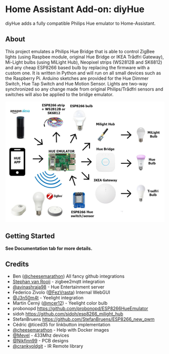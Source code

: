 # Home Assistant Add-on: diyHue

diyHue adds a fully compatible Philips Hue emulator to Home-Assistant.

## About

This project emulates a Philips Hue Bridge that is able to control ZigBee lights (using Raspbee module, original Hue Bridge or IKEA Trådfri Gateway), Mi-Light bulbs (using MiLight Hub), Neopixel strips (WS2812B and SK6812) and any cheap ESP8266 based bulb by replacing the firmware with a custom one.
It is written in Python and will run on all small devices such as the Raspberry Pi. Arduino sketches are provided for the Hue Dimmer Switch, Hue Tap Switch and Hue Motion Sensor. Lights are two-way synchronized so any change made from original Philips/Trådfri sensors and switches will also be
applied to the bridge emulator.

![diyHue ecosystem](https://raw.githubusercontent.com/diyhue/diyhue.github.io/master/assets/images/hue-map.png)

## Getting Started

**See Documentation tab for more details.**

## Credits

-    Ben ([@cheesemarathon](https://github.com/cheesemarathon)) All fancy github integrations
-    [Stephan van Rooij](https://github.com/svrooij) - zigbee2mqtt integration
-    [@avinashraja98](https://github.com/avinashraja98) - Hue Entertainment server
-    Federico Zivolo ([@FezVrasta](https://github.com/FezVrasta)) Internal WebGUI
-    [@J3n50m4t](https://github.com/J3n50m4t) - Yeelight integration
-    Martin Černý ([@mcer12](https://github.com/mcer12)) - Yeelight color bulb
-    probonopd https://github.com/probonopd/ESP8266HueEmulator
-    sidoh https://github.com/sidoh/esp8266_milight_hub
-    StefanBruens https://github.com/StefanBruens/ESP8266_new_pwm
-    Cédric @ticed35 for linkbutton implementation
-    [@cheesemarathon](https://github.com/cheesemarathon) - Help with Docker images
-    [@Mevel](https://github.com/Mevel) - 433Mhz devices
-    [@Nikfinn99](https://github.com/Nikfinn99) - PCB designs
-    [@crankyoldgit](https://github.com/crankyoldgit) - IR Remote library
